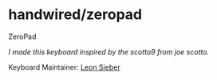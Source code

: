 # handwired/zeropad

ZeroPad

*I made this keyboard inspired by the scotto9 from joe scotto.*

Keyboard Maintainer: [Leon Sieber](https://github.com/diffrentGuesser)
